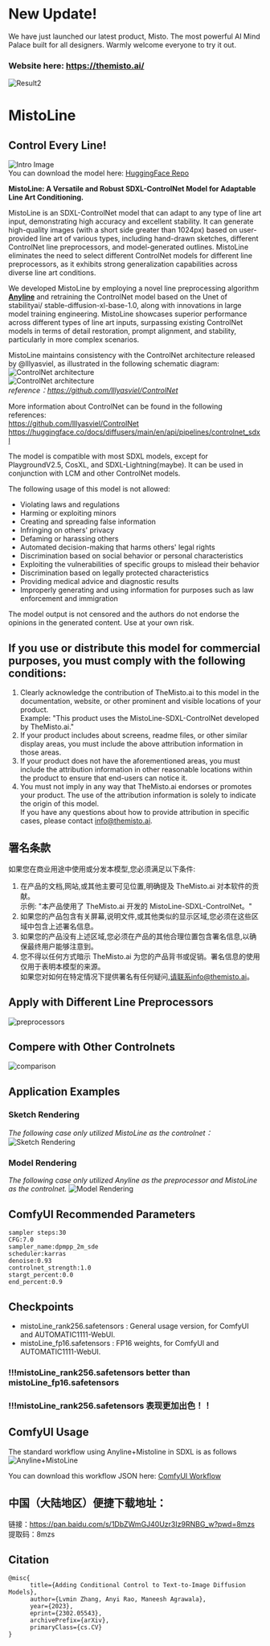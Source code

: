 # New Update!
We have just launched our latest product, Misto.
The most powerful AI Mind Palace built for all designers.
Warmly welcome everyone to try it out.

### Website here: https://themisto.ai/

![Result2](assets/misto.png)  

# MistoLine

## Control Every Line!

![Intro Image](assets/intro.png)  
You can download the model here: [HuggingFace Repo](https://huggingface.co/TheMistoAI/MistoLine)

**MistoLine: A Versatile and Robust SDXL-ControlNet Model for Adaptable Line Art Conditioning.**

MistoLine is an SDXL-ControlNet model that can adapt to any type of line art input, demonstrating high accuracy and excellent stability. It can generate high-quality images (with a short side greater than 1024px) based on user-provided line art of various types, including hand-drawn sketches, different ControlNet line preprocessors, and model-generated outlines. MistoLine eliminates the need to select different ControlNet models for different line preprocessors, as it exhibits strong generalization capabilities across diverse line art conditions.

We developed MistoLine by employing a novel line preprocessing algorithm **[Anyline](https://github.com/TheMistoAI/ComfyUI-Anyline)** and retraining the ControlNet model based on the Unet of stabilityai/ stable-diffusion-xl-base-1.0, along with innovations in large model training engineering. MistoLine showcases superior performance across
different types of line art inputs, surpassing existing ControlNet models in terms of detail restoration, prompt alignment, and stability, particularly in more complex scenarios.

MistoLine maintains consistency with the ControlNet architecture released by @lllyasviel, as illustrated in the following schematic diagram:  
![ControlNet architecture](assets/controlnet_1.png)  
![ControlNet architecture](assets/controlnet_2.png)  
_reference：https://github.com/lllyasviel/ControlNet_

More information about ControlNet can be found in the following references:  
https://github.com/lllyasviel/ControlNet  
https://huggingface.co/docs/diffusers/main/en/api/pipelines/controlnet_sdxl

The model is compatible with most SDXL models, except for PlaygroundV2.5, CosXL, and SDXL-Lightning(maybe). It can be used in conjunction with LCM and other ControlNet models.

The following usage of this model is not allowed:

- Violating laws and regulations
- Harming or exploiting minors
- Creating and spreading false information
- Infringing on others' privacy
- Defaming or harassing others
- Automated decision-making that harms others' legal rights
- Discrimination based on social behavior or personal characteristics
- Exploiting the vulnerabilities of specific groups to mislead their behavior
- Discrimination based on legally protected characteristics
- Providing medical advice and diagnostic results
- Improperly generating and using information for purposes such as law enforcement and immigration

The model output is not censored and the authors do not endorse the opinions in the generated content. Use at your own risk.

## If you use or distribute this model for commercial purposes, you must comply with the following conditions:

1. Clearly acknowledge the contribution of TheMisto.ai to this model in the documentation, website, or other prominent and visible locations of your product.  
   Example: "This product uses the MistoLine-SDXL-ControlNet developed by TheMisto.ai."
2. If your product includes about screens, readme files, or other similar display areas, you must include the above attribution information in those areas.
3. If your product does not have the aforementioned areas, you must include the attribution information in other reasonable locations within the product to ensure that end-users can notice it.
4. You must not imply in any way that TheMisto.ai endorses or promotes your product. The use of the attribution information is solely to indicate the origin of this model.  
   If you have any questions about how to provide attribution in specific cases, please contact info@themisto.ai.

## 署名条款

如果您在商业用途中使用或分发本模型,您必须满足以下条件:

1. 在产品的文档,网站,或其他主要可见位置,明确提及 TheMisto.ai 对本软件的贡献。  
   示例: "本产品使用了 TheMisto.ai 开发的 MistoLine-SDXL-ControlNet。"
2. 如果您的产品包含有关屏幕,说明文件,或其他类似的显示区域,您必须在这些区域中包含上述署名信息。
3. 如果您的产品没有上述区域,您必须在产品的其他合理位置包含署名信息,以确保最终用户能够注意到。
4. 您不得以任何方式暗示 TheMisto.ai 为您的产品背书或促销。署名信息的使用仅用于表明本模型的来源。  
   如果您对如何在特定情况下提供署名有任何疑问,请联系info@themisto.ai。

## Apply with Different Line Preprocessors

![preprocessors](assets/preprocessors.png)

## Compere with Other Controlnets

![comparison](assets/comparison.png)

## Application Examples

### Sketch Rendering

_The following case only utilized MistoLine as the controlnet：_
![Sketch Rendering](assets/sketch_rendering.png)

### Model Rendering

_The following case only utilized Anyline as the preprocessor and MistoLine as the controlnet._
![Model Rendering](assets/model_rendering.png)

## ComfyUI Recommended Parameters

```
sampler steps:30
CFG:7.0
sampler_name:dpmpp_2m_sde
scheduler:karras
denoise:0.93
controlnet_strength:1.0
stargt_percent:0.0
end_percent:0.9
```

## Checkpoints

- mistoLine_rank256.safetensors : General usage version, for ComfyUI and AUTOMATIC1111-WebUI.
- mistoLine_fp16.safetensors : FP16 weights, for ComfyUI and AUTOMATIC1111-WebUI.

### !!!mistoLine_rank256.safetensors better than mistoLine_fp16.safetensors

### !!!mistoLine_rank256.safetensors 表现更加出色！！

## ComfyUI Usage

The standard workflow using Anyline+Mistoline in SDXL is as follows  
![Anyline+MistoLine](assets/Anyline%2BMistoLine_workflow.jpg)

You can download this workflow JSON here: [ComfyUI Workflow](Anyline%2BMistoLine_ComfyUI_workflow.json)

## 中国（大陆地区）便捷下载地址：

链接：https://pan.baidu.com/s/1DbZWmGJ40Uzr3Iz9RNBG_w?pwd=8mzs  
提取码：8mzs

## Citation

```
@misc{
      title={Adding Conditional Control to Text-to-Image Diffusion Models},
      author={Lvmin Zhang, Anyi Rao, Maneesh Agrawala},
      year={2023},
      eprint={2302.05543},
      archivePrefix={arXiv},
      primaryClass={cs.CV}
}
```

